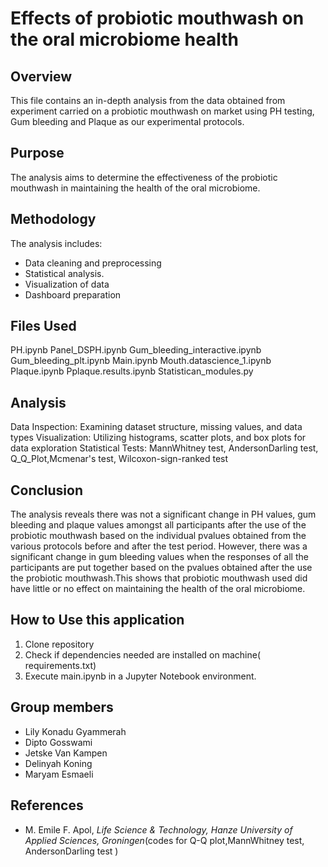 # Effects of probiotic mouthwash on the oral microbiome health 

## Overview
This file contains an in-depth analysis from the data obtained from experiment carried on a probiotic mouthwash on market using PH testing, Gum bleeding and Plaque as our experimental protocols. 

## Purpose
The analysis aims to determine the effectiveness of the probiotic mouthwash in maintaining the health of the oral microbiome. 

## Methodology
The analysis includes:

- Data cleaning and preprocessing
- Statistical analysis.
- Visualization of data
- Dashboard preparation

## Files Used
PH.ipynb
Panel_DSPH.ipynb
Gum_bleeding_interactive.ipynb
Gum_bleeding_plt.ipynb
Main.ipynb
Mouth.datascience_1.ipynb
Plaque.ipynb
Pplaque.results.ipynb
Statistican_modules.py

## Analysis
Data Inspection: Examining dataset structure, missing values, and data types
Visualization: Utilizing histograms, scatter plots, and box plots for data exploration
Statistical Tests: MannWhitney test, AndersonDarling test, Q_Q_Plot,Mcmenar's test, Wilcoxon-sign-ranked test

## Conclusion
The analysis reveals there was not a significant change in PH values, gum bleeding and plaque values amongst all participants after the use of the probiotic mouthwash based on the individual pvalues obtained from the various protocols before and after the test period. However, there was a significant change in gum bleeding values when the responses of all the participants are put together based on the pvalues obtained after the use the probiotic mouthwash.This shows that probiotic mouthwash used did have little or no effect on maintaining the health of the oral microbiome.

## How to Use this application
1. Clone repository
2. Check if dependencies needed are installed on machine( requirements.txt)
3. Execute main.ipynb in a Jupyter Notebook environment.

## Group members
- Lily Konadu Gyammerah
- Dipto Gosswami
- Jetske Van Kampen
- Delinyah Koning
- Maryam Esmaeli 


## References
- M. Emile F. Apol, *Life Science & Technology, Hanze University of Applied Sciences, Groningen*(codes for Q-Q plot,MannWhitney test, AndersonDarling test )
